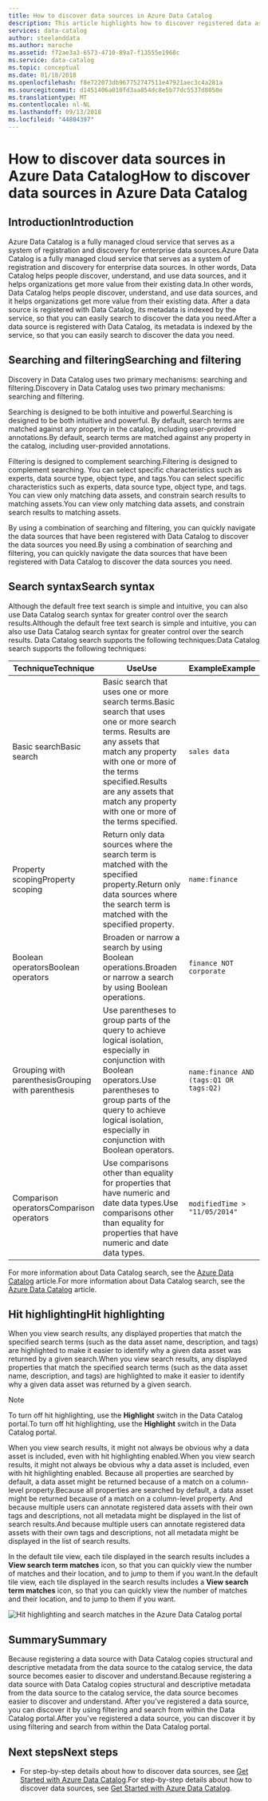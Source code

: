```yaml
---
title: How to discover data sources in Azure Data Catalog
description: This article highlights how to discover registered data assets with Azure Data Catalog, including searching and filtering and using the hit highlighting capabilities of the Azure Data Catalog portal.
services: data-catalog
author: steelanddata
ms.author: maroche
ms.assetid: f72ae3a3-6573-4710-89a7-f13555e1968c
ms.service: data-catalog
ms.topic: conceptual
ms.date: 01/18/2018
ms.openlocfilehash: f8e722073db967752747511e47921aec3c4a281a
ms.sourcegitcommit: d1451406a010fd3aa854dc8e5b77dc5537d8050e
ms.translationtype: MT
ms.contentlocale: nl-NL
ms.lasthandoff: 09/13/2018
ms.locfileid: "44804397"
---
```

# <a name="how-to-discover-data-sources-in-azure-data-catalog"></a><span data-ttu-id="075d1-103">How to discover data sources in Azure Data Catalog</span><span class="sxs-lookup"><span data-stu-id="075d1-103">How to discover data sources in Azure Data Catalog</span></span>
## <a name="introduction"></a><span data-ttu-id="075d1-104">Introduction</span><span class="sxs-lookup"><span data-stu-id="075d1-104">Introduction</span></span>
<span data-ttu-id="075d1-105">Azure Data Catalog is a fully managed cloud service that serves as a system of registration and discovery for enterprise data sources.</span><span class="sxs-lookup"><span data-stu-id="075d1-105">Azure Data Catalog is a fully managed cloud service that serves as a system of registration and discovery for enterprise data sources.</span></span> <span data-ttu-id="075d1-106">In other words, Data Catalog helps people discover, understand, and use data sources, and it helps organizations get more value from their existing data.</span><span class="sxs-lookup"><span data-stu-id="075d1-106">In other words, Data Catalog helps people discover, understand, and use data sources, and it helps organizations get more value from their existing data.</span></span> <span data-ttu-id="075d1-107">After a data source is registered with Data Catalog, its metadata is indexed by the service, so that you can easily search to discover the data you need.</span><span class="sxs-lookup"><span data-stu-id="075d1-107">After a data source is registered with Data Catalog, its metadata is indexed by the service, so that you can easily search to discover the data you need.</span></span>

## <a name="searching-and-filtering"></a><span data-ttu-id="075d1-108">Searching and filtering</span><span class="sxs-lookup"><span data-stu-id="075d1-108">Searching and filtering</span></span>
<span data-ttu-id="075d1-109">Discovery in Data Catalog uses two primary mechanisms: searching and filtering.</span><span class="sxs-lookup"><span data-stu-id="075d1-109">Discovery in Data Catalog uses two primary mechanisms: searching and filtering.</span></span>

<span data-ttu-id="075d1-110">Searching is designed to be both intuitive and powerful.</span><span class="sxs-lookup"><span data-stu-id="075d1-110">Searching is designed to be both intuitive and powerful.</span></span> <span data-ttu-id="075d1-111">By default, search terms are matched against any property in the catalog, including user-provided annotations.</span><span class="sxs-lookup"><span data-stu-id="075d1-111">By default, search terms are matched against any property in the catalog, including user-provided annotations.</span></span>

<span data-ttu-id="075d1-112">Filtering is designed to complement searching.</span><span class="sxs-lookup"><span data-stu-id="075d1-112">Filtering is designed to complement searching.</span></span> <span data-ttu-id="075d1-113">You can select specific characteristics such as experts, data source type, object type, and tags.</span><span class="sxs-lookup"><span data-stu-id="075d1-113">You can select specific characteristics such as experts, data source type, object type, and tags.</span></span> <span data-ttu-id="075d1-114">You can view only matching data assets, and constrain search results to matching assets.</span><span class="sxs-lookup"><span data-stu-id="075d1-114">You can view only matching data assets, and constrain search results to matching assets.</span></span>

<span data-ttu-id="075d1-115">By using a combination of searching and filtering, you can quickly navigate the data sources that have been registered with Data Catalog to discover the data sources you need.</span><span class="sxs-lookup"><span data-stu-id="075d1-115">By using a combination of searching and filtering, you can quickly navigate the data sources that have been registered with Data Catalog to discover the data sources you need.</span></span>

## <a name="search-syntax"></a><span data-ttu-id="075d1-116">Search syntax</span><span class="sxs-lookup"><span data-stu-id="075d1-116">Search syntax</span></span>
<span data-ttu-id="075d1-117">Although the default free text search is simple and intuitive, you can also use Data Catalog search syntax for greater control over the search results.</span><span class="sxs-lookup"><span data-stu-id="075d1-117">Although the default free text search is simple and intuitive, you can also use Data Catalog search syntax for greater control over the search results.</span></span> <span data-ttu-id="075d1-118">Data Catalog search supports the following techniques:</span><span class="sxs-lookup"><span data-stu-id="075d1-118">Data Catalog search supports the following techniques:</span></span>

| <span data-ttu-id="075d1-119">Technique</span><span class="sxs-lookup"><span data-stu-id="075d1-119">Technique</span></span> | <span data-ttu-id="075d1-120">Use</span><span class="sxs-lookup"><span data-stu-id="075d1-120">Use</span></span> | <span data-ttu-id="075d1-121">Example</span><span class="sxs-lookup"><span data-stu-id="075d1-121">Example</span></span> |
| --- | --- | --- |
| <span data-ttu-id="075d1-122">Basic search</span><span class="sxs-lookup"><span data-stu-id="075d1-122">Basic search</span></span> |<span data-ttu-id="075d1-123">Basic search that uses one or more search terms.</span><span class="sxs-lookup"><span data-stu-id="075d1-123">Basic search that uses one or more search terms.</span></span> <span data-ttu-id="075d1-124">Results are any assets that match any property with one or more of the terms specified.</span><span class="sxs-lookup"><span data-stu-id="075d1-124">Results are any assets that match any property with one or more of the terms specified.</span></span> |`sales data` |
| <span data-ttu-id="075d1-125">Property scoping</span><span class="sxs-lookup"><span data-stu-id="075d1-125">Property scoping</span></span> |<span data-ttu-id="075d1-126">Return only data sources where the search term is matched with the specified property.</span><span class="sxs-lookup"><span data-stu-id="075d1-126">Return only data sources where the search term is matched with the specified property.</span></span> |`name:finance` |
| <span data-ttu-id="075d1-127">Boolean operators</span><span class="sxs-lookup"><span data-stu-id="075d1-127">Boolean operators</span></span> |<span data-ttu-id="075d1-128">Broaden or narrow a search by using Boolean operations.</span><span class="sxs-lookup"><span data-stu-id="075d1-128">Broaden or narrow a search by using Boolean operations.</span></span> |`finance NOT corporate` |
| <span data-ttu-id="075d1-129">Grouping with parenthesis</span><span class="sxs-lookup"><span data-stu-id="075d1-129">Grouping with parenthesis</span></span> |<span data-ttu-id="075d1-130">Use parentheses to group parts of the query to achieve logical isolation, especially in conjunction with Boolean operators.</span><span class="sxs-lookup"><span data-stu-id="075d1-130">Use parentheses to group parts of the query to achieve logical isolation, especially in conjunction with Boolean operators.</span></span> |`name:finance AND (tags:Q1 OR tags:Q2)` |
| <span data-ttu-id="075d1-131">Comparison operators</span><span class="sxs-lookup"><span data-stu-id="075d1-131">Comparison operators</span></span> |<span data-ttu-id="075d1-132">Use comparisons other than equality for properties that have numeric and date data types.</span><span class="sxs-lookup"><span data-stu-id="075d1-132">Use comparisons other than equality for properties that have numeric and date data types.</span></span> |`modifiedTime > "11/05/2014"` |

<span data-ttu-id="075d1-133">For more information about Data Catalog search, see the [Azure Data Catalog](https://msdn.microsoft.com/library/azure/mt267594.aspx) article.</span><span class="sxs-lookup"><span data-stu-id="075d1-133">For more information about Data Catalog search, see the [Azure Data Catalog](https://msdn.microsoft.com/library/azure/mt267594.aspx) article.</span></span>

## <a name="hit-highlighting"></a><span data-ttu-id="075d1-134">Hit highlighting</span><span class="sxs-lookup"><span data-stu-id="075d1-134">Hit highlighting</span></span>
<span data-ttu-id="075d1-135">When you view search results, any displayed properties that match the specified search terms (such as the data asset name, description, and tags) are highlighted to make it easier to identify why a given data asset was returned by a given search.</span><span class="sxs-lookup"><span data-stu-id="075d1-135">When you view search results, any displayed properties that match the specified search terms (such as the data asset name, description, and tags) are highlighted to make it easier to identify why a given data asset was returned by a given search.</span></span>

> [!NOTE]
> <span data-ttu-id="075d1-136">To turn off hit highlighting, use the **Highlight** switch in the Data Catalog portal.</span><span class="sxs-lookup"><span data-stu-id="075d1-136">To turn off hit highlighting, use the **Highlight** switch in the Data Catalog portal.</span></span>
>
>

<span data-ttu-id="075d1-137">When you view search results, it might not always be obvious why a data asset is included, even with hit highlighting enabled.</span><span class="sxs-lookup"><span data-stu-id="075d1-137">When you view search results, it might not always be obvious why a data asset is included, even with hit highlighting enabled.</span></span> <span data-ttu-id="075d1-138">Because all properties are searched by default, a data asset might be returned because of a match on a column-level property.</span><span class="sxs-lookup"><span data-stu-id="075d1-138">Because all properties are searched by default, a data asset might be returned because of a match on a column-level property.</span></span> <span data-ttu-id="075d1-139">And because multiple users can annotate registered data assets with their own tags and descriptions, not all metadata might be displayed in the list of search results.</span><span class="sxs-lookup"><span data-stu-id="075d1-139">And because multiple users can annotate registered data assets with their own tags and descriptions, not all metadata might be displayed in the list of search results.</span></span>

<span data-ttu-id="075d1-140">In the default tile view, each tile displayed in the search results includes a **View search term matches** icon, so that you can quickly view the number of matches and their location, and to jump to them if you want.</span><span class="sxs-lookup"><span data-stu-id="075d1-140">In the default tile view, each tile displayed in the search results includes a **View search term matches** icon, so that you can quickly view the number of matches and their location, and to jump to them if you want.</span></span>

 ![Hit highlighting and search matches in the Azure Data Catalog portal](./media/data-catalog-how-to-discover/search-matches.png)

## <a name="summary"></a><span data-ttu-id="075d1-142">Summary</span><span class="sxs-lookup"><span data-stu-id="075d1-142">Summary</span></span>
<span data-ttu-id="075d1-143">Because registering a data source with Data Catalog copies structural and descriptive metadata from the data source to the catalog service, the data source becomes easier to discover and understand.</span><span class="sxs-lookup"><span data-stu-id="075d1-143">Because registering a data source with Data Catalog copies structural and descriptive metadata from the data source to the catalog service, the data source becomes easier to discover and understand.</span></span> <span data-ttu-id="075d1-144">After you've registered a data source, you can discover it by using filtering and search from within the Data Catalog portal.</span><span class="sxs-lookup"><span data-stu-id="075d1-144">After you've registered a data source, you can discover it by using filtering and search from within the Data Catalog portal.</span></span>

## <a name="next-steps"></a><span data-ttu-id="075d1-145">Next steps</span><span class="sxs-lookup"><span data-stu-id="075d1-145">Next steps</span></span>
* <span data-ttu-id="075d1-146">For step-by-step details about how to discover data sources, see [Get Started with Azure Data Catalog](data-catalog-get-started.md).</span><span class="sxs-lookup"><span data-stu-id="075d1-146">For step-by-step details about how to discover data sources, see [Get Started with Azure Data Catalog](data-catalog-get-started.md).</span></span>
